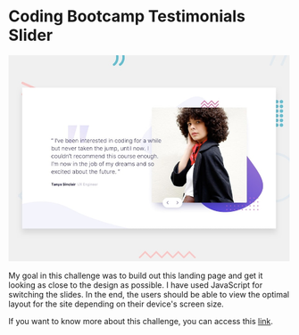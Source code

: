 # Coding Bootcamp Testimonials Slider

![](/design/desktop-preview.jpg)

My goal in this challenge was to build out this landing page and get it looking as close to the design as possible. I have used JavaScript for switching the slides. In the end, the users should be able to view the optimal layout for the site depending on their device's screen size. 

If you want to know more about this challenge, you can access this [link](https://www.frontendmentor.io/challenges/four-card-feature-section-weK1eFYK).
